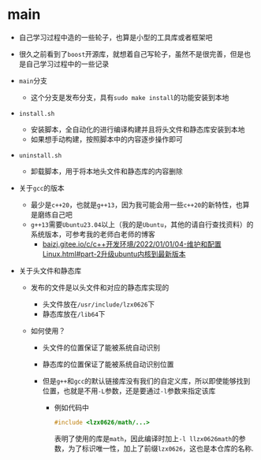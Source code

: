 # main

- 自己学习过程中造的一些轮子，也算是小型的工具库或者框架吧

- 很久之前看到了`boost`开源库，就想着自己写轮子，虽然不是很完善，但是也是自己学习过程中的一些记录

- `main`分支

  - 这个分支是发布分支，具有`sudo make install`的功能安装到本地

- `install.sh`
  - 安装脚本，全自动化的进行编译构建并且将头文件和静态库安装到本地
  - 如果想手动构建，按照脚本中的内容逐步操作即可

- `uninstall.sh`
  - 卸载脚本，用于将本地头文件和静态库的内容删除

- 关于`gcc`的版本

  - 最少是`c++20`，也就是`g++13`，因为我可能会用一些`c++20`的新特性，也算是磨练自己吧
  - `g++13`需要`Ubuntu23.04`以上（我的是`Ubuntu`，其他的请自行查找资料）的系统版本，可参考我的老师白老师的博客
    - [baizj.gitee.io/c/c++开发环境/2022/01/01/04-维护和配置Linux.html#part-2升级ubuntu内核到最新版本](https://baizj.gitee.io/c/c++开发环境/2022/01/01/04-维护和配置Linux.html#part-2升级ubuntu内核到最新版本)

- 关于头文件和静态库

  - 发布的文件是以头文件和对应的静态库实现的

    - 头文件放在`/usr/include/lzx0626`下
    - 静态库放在`/lib64`下

  - 如何使用？

    - 头文件的位置保证了能被系统自动识别

    - 静态库的位置保证了能被系统自动识别位置

    - 但是`g++`和`gcc`的默认链接库没有我们的自定义库，所以即使能够找到位置，也就是不用`-L`参数，还是要通过`-l`参数来指定该库

      - 例如代码中

        ```cpp
        #include <lzx0626/math/...>
        ```

        表明了使用的库是`math`，因此编译时加上`-l llzx0626math`的参数，为了标识唯一性，加上了前缀`lzx0626`，这也是本仓库的名称.


